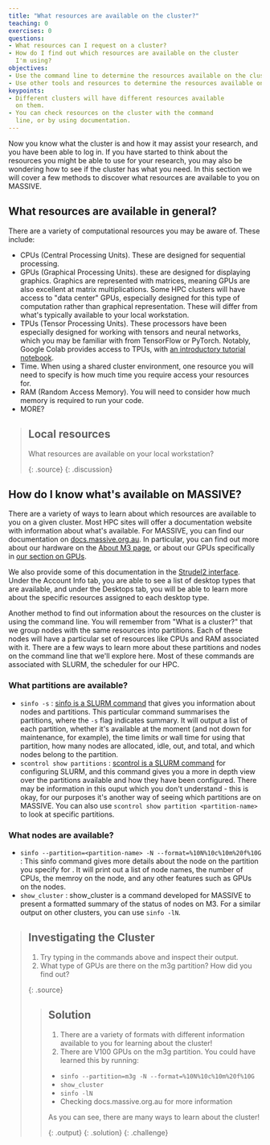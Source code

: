 ```yaml
---
title: "What resources are available on the cluster?"
teaching: 0
exercises: 0
questions:
- What resources can I request on a cluster?
- How do I find out which resources are available on the cluster
  I'm using?
objectives:
- Use the command line to determine the resources available on the cluster.
- Use other tools and resources to determine the resources available on the cluster.
keypoints:
- Different clusters will have different resources available
  on them.
- You can check resources on the cluster with the command
  line, or by using documentation.
---
```

<!---
prerequisites: login to cluster, cli, what is a cluster
motivation: I want to know if I can ask for what I need for my problem
HPC: 2/5
ML/ 1/5
--->

Now you know what the cluster is and how it may assist your research,
and you have been able to log in. If you have started to think about
the resources you might be able to use for your research, you may
also be wondering how to see if the cluster has what you need.
In this section we will cover a few methods to discover what resources
are available to you on MASSIVE. 

## What resources are available in general?
There are a variety of computational resources you may be aware of.
These include:
- CPUs (Central Processing Units). These are designed for
  sequential processing.
- GPUs (Graphical Processing Units). these are designed for displaying 
  graphics. Graphics are represented with matrices, meaning GPUs 
  are also excellent at matrix multiplications. Some HPC clusters
  will have access to "data center" GPUs, especially designed for this
  type of computation rather than graphical representation. These
  will differ from what's typically available to your local workstation.
- TPUs (Tensor Processing Units). These processors have been
  especially designed for working with tensors and neural networks,
  which you may be familiar with from TensorFlow or PyTorch. Notably,
  Google Colab provides access to TPUs, with [an introductory
  tutorial notebook](https://colab.research.google.com/notebooks/tpu.ipynb).  
- Time. When using a shared cluster environment, one resource you
  will need to specify is how much time you require access your
 resources for. 
- RAM (Random Access Memory). You will need to consider how much
  memory is required to run your code. 
- MORE? 

> ## Local resources
>
> What resources are available on your local workstation? 
>
> {: .source}
{: .discussion}


## How do I know what's available on MASSIVE?
There are a variety of ways to learn about which resources are 
available to you on a given cluster. Most HPC sites will offer 
a documentation website with information about what's available. 
For MASSIVE, you can find our documentation on 
[docs.massive.org.au](https://docs.massive.org.au/).
In particular, you can find out more about our hardware on the 
[About M3 page](https://docs.massive.org.au/M3/m3users.html), 
or about our GPUs specifically in 
[our section on GPUs](https://docs.massive.org.au/M3/GPUs-on-M3.html).

We also provide some of this documentation in the 
[Strudel2 interface](beta.desktop.cvl.org.au).
Under the Account Info tab, you are able to see a list of desktop
types that are available, and under the Desktops tab, you will
be able to learn more about the specific resources assigned to each desktop type.

Another method to find out information about the resources on the cluster 
is using the command line. You will remember from "What is a cluster?" that 
we group nodes with the same resources into partitions. Each of these
nodes will have a particular set of resources like CPUs and RAM
associated with it. There are a few ways to learn more about these
partitions and nodes on the command line that we'll explore here. 
Most of these commands are associated with SLURM, the scheduler for our HPC.

### What partitions are available?
- `sinfo -s` : [sinfo is a SLURM command](https://slurm.schedmd.com/sinfo.html)
  that gives you information about nodes and partitions. 
  This particular command summarises the partitions, where 
  the `-s` flag indicates summary. It will output a list of each
  partition, whether it's available at the moment (and not 
  down for maintenance, for example), the time limits or 
  wall time for using that partition, how many nodes are 
  allocated, idle, out, and total, and which nodes belong to
  the partition. 
- `scontrol show partitions` : [scontrol is a SLURM command](https://slurm.schedmd.com/scontrol.html)
  for configuring SLURM, and this command gives you a more 
  in depth view over the partitions available and how they
  have been configured. There may be information in this ouput
  which you don't understand - this is okay, for our purposes
  it's another way of seeing which partitions are on MASSIVE.
  You can also use `scontrol show partition <partition-name>`
  to look at specific partitions.
### What nodes are available? 
- `sinfo --partition=<partition-name> -N --format=%10N%10c%10m%20f%10G` :
  This sinfo command gives more details about the node on 
  the partition you specify for <partition-name>. It will
  print out a list of node names, the number of CPUs, 
  the memroy on the node, and any other features such as 
  GPUs on the nodes.
- `show_cluster` : show_cluster is a command developed for 
  MASSIVE to present a formatted summary of the status of
  nodes on M3. For a similar output on other clusters, you
  can use `sinfo -lN`. 

> ## Investigating the Cluster
>
> 1. Try typing in the commands above and inspect their
> output. 
> 2. What type of GPUs are there on the m3g partition?
> How did you find out?
>
> {: .source}
>
> > ## Solution
> >
> > 1. There are a variety of formats with different
> > information available to you for learning about the cluster!
> > 2. There are V100 GPUs on the m3g partition. You could
> > have learned this by running:
> > - `sinfo --partition=m3g -N --format=%10N%10c%10m%20f%10G`
> > - `show_cluster`
> > - `sinfo -lN`
> > - Checking docs.massive.org.au for more information 
> >
> > As you can see, there are many ways to learn about the cluster!
> >
> > {: .output}
> {: .solution}
{: .challenge}
